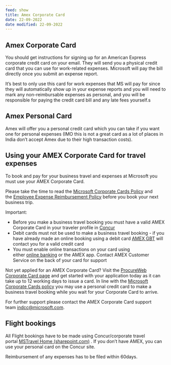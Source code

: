 ```yaml
---
feed: show
title: Amex Corporate Card
date: 22-09-2022
date modified: 22-09-2022
---
```



## Amex Corporate Card

You should get instructions for signing up for an American Express corporate credit card on your email. They will send you a physical credit card that you can use for work-related expenses. Microsoft will pay the bill directly once you submit an expense report.

It’s best to only use this card for work expenses that MS will pay for since they will automatically show up in your expense reports and you will need to mark any non-reimbursable expenses as personal, and you will be responsible for paying the credit card bill and any late fees yourself.s

## Amex Personal Card

Amex will offer you a personal credit card which you can take if you want one for personal expenses (IMO this is not a great card as a lot of places in India don’t accept Amex due to their high transaction costs).


## Using your AMEX Corporate Card for travel expenses

To book and pay for your business travel and expenses at Microsoft you must use your AMEX Corporate Card.  
  
Please take the time to read the [Microsoft Corporate Cards Policy](https://nam06.safelinks.protection.outlook.com/?url=https%3A%2F%2Fclick.email.microsoftemail.com%2F%3Fqs%3Da588f73cfe41b7e0fea852b9324dca8f4f6d4b45180b6b07b4f647e3b2f6ecc8cba33b9cfdad84cd38f3a66cb0fab6492d9a8e3933d17066de6f6b3731b1b3aa&data=05%7C01%7CGyan.Lakhwani%40microsoft.com%7Ccfb5339abe7d4185173c08da1b18d6cc%7C72f988bf86f141af91ab2d7cd011db47%7C0%7C0%7C637852090889506941%7CUnknown%7CTWFpbGZsb3d8eyJWIjoiMC4wLjAwMDAiLCJQIjoiV2luMzIiLCJBTiI6Ik1haWwiLCJXVCI6Mn0%3D%7C3000%7C%7C%7C&sdata=IzkdYmvxhrS0wpcAPkOj2vAz%2B83m%2FuaneBiXsnbXvr0%3D&reserved=0 "Original URL:
https://click.email.microsoftemail.com/?qs=a588f73cfe41b7e0fea852b9324dca8f4f6d4b45180b6b07b4f647e3b2f6ecc8cba33b9cfdad84cd38f3a66cb0fab6492d9a8e3933d17066de6f6b3731b1b3aa
Click to follow link.") and the [Employee Expense Reimbursement Policy](https://nam06.safelinks.protection.outlook.com/?url=https%3A%2F%2Fclick.email.microsoftemail.com%2F%3Fqs%3Da588f73cfe41b7e067324cfdf563a1c0489e4a18e4766a0dcd745ea2f319d3942ed31e402795fee62f1831405d057c4902a532d01f7ac224cc92bf5e0add7578&data=05%7C01%7CGyan.Lakhwani%40microsoft.com%7Ccfb5339abe7d4185173c08da1b18d6cc%7C72f988bf86f141af91ab2d7cd011db47%7C0%7C0%7C637852090889506941%7CUnknown%7CTWFpbGZsb3d8eyJWIjoiMC4wLjAwMDAiLCJQIjoiV2luMzIiLCJBTiI6Ik1haWwiLCJXVCI6Mn0%3D%7C3000%7C%7C%7C&sdata=hLpT%2FdcHdMIHWdaXFBTXS57oup%2Bx7Sx6oLpTkLMLTYY%3D&reserved=0 "https://nam06.safelinks.protection.outlook.com/?url=https%3A%2F%2Fclick.email.microsoftemail.com%2F%3Fqs%3Da588f73cfe41b7e067324cfdf563a1c0489e4a18e4766a0dcd745ea2f319d3942ed31e402795fee62f1831405d057c4902a532d01f7ac224cc92bf5e0add7578&data=05%7C01%7CGyan") before you book your next business trip.

Important:

-   Before you make a business travel booking you must have a valid AMEX Corporate Card in your traveler profile in [Concur](https://nam06.safelinks.protection.outlook.com/?url=https%3A%2F%2Fclick.email.microsoftemail.com%2F%3Fqs%3Da588f73cfe41b7e0955adb667c1dc5ec6808d92a29b545797d98b6effcfeefcc5caea1f3f8d6c262efda1011e4bb7fcc6c3285e64b6b07352e5b34bea43e0f58&data=05%7C01%7CGyan.Lakhwani%40microsoft.com%7Ccfb5339abe7d4185173c08da1b18d6cc%7C72f988bf86f141af91ab2d7cd011db47%7C0%7C0%7C637852090889506941%7CUnknown%7CTWFpbGZsb3d8eyJWIjoiMC4wLjAwMDAiLCJQIjoiV2luMzIiLCJBTiI6Ik1haWwiLCJXVCI6Mn0%3D%7C3000%7C%7C%7C&sdata=I4ZYKc1Uf1lp93kBqSsO7Tjb2sVj5kZlgz2C7o4VxmI%3D&reserved=0 "https://nam06.safelinks.protection.outlook.com/?url=https%3A%2F%2Fclick.email.microsoftemail.com%2F%3Fqs%3Da588f73cfe41b7e0955adb667c1dc5ec6808d92a29b545797d98b6effcfeefcc5caea1f3f8d6c262efda1011e4bb7fcc6c3285e64b6b07352e5b34bea43e0f58&data=05%7C01%7CGyan")
-   Debit cards must not be used to make a business travel booking - if you have already made an online booking using a debit card [AMEX GBT](https://nam06.safelinks.protection.outlook.com/?url=https%3A%2F%2Fclick.email.microsoftemail.com%2F%3Fqs%3Da588f73cfe41b7e002e2f529ed4a6c57844f09eef4c2a10e8fbc117f7a128edc9c9f5996a736423e9421f19c47e58deddd71dbda24462cef80989754eeef547d&data=05%7C01%7CGyan.Lakhwani%40microsoft.com%7Ccfb5339abe7d4185173c08da1b18d6cc%7C72f988bf86f141af91ab2d7cd011db47%7C0%7C0%7C637852090889506941%7CUnknown%7CTWFpbGZsb3d8eyJWIjoiMC4wLjAwMDAiLCJQIjoiV2luMzIiLCJBTiI6Ik1haWwiLCJXVCI6Mn0%3D%7C3000%7C%7C%7C&sdata=FNnpbDN10%2Br7o4OeLxvmgI4%2FQ3ls8CHRc8Zh87LQtpQ%3D&reserved=0 "https://nam06.safelinks.protection.outlook.com/?url=https%3A%2F%2Fclick.email.microsoftemail.com%2F%3Fqs%3Da588f73cfe41b7e002e2f529ed4a6c57844f09eef4c2a10e8fbc117f7a128edc9c9f5996a736423e9421f19c47e58deddd71dbda24462cef80989754eeef547d&data=05%7C01%7CGyan") will contact you for a valid credit card  
-   You must enable online transactions on your card using either [online banking](https://nam06.safelinks.protection.outlook.com/?url=https%3A%2F%2Fclick.email.microsoftemail.com%2F%3Fqs%3Da588f73cfe41b7e0ab3358ef465286d86d0c39fa2109571a5b4ff2c9b227885d6dbaf681b025a89dd893e6c586437841efa214a1eeac9ca43941995de63a512b&data=05%7C01%7CGyan.Lakhwani%40microsoft.com%7Ccfb5339abe7d4185173c08da1b18d6cc%7C72f988bf86f141af91ab2d7cd011db47%7C0%7C0%7C637852090889506941%7CUnknown%7CTWFpbGZsb3d8eyJWIjoiMC4wLjAwMDAiLCJQIjoiV2luMzIiLCJBTiI6Ik1haWwiLCJXVCI6Mn0%3D%7C3000%7C%7C%7C&sdata=CuLL24tB17wKOH199ARTsSq0YxSnHMt0woUhvxTaSdE%3D&reserved=0 "https://nam06.safelinks.protection.outlook.com/?url=https%3A%2F%2Fclick.email.microsoftemail.com%2F%3Fqs%3Da588f73cfe41b7e0ab3358ef465286d86d0c39fa2109571a5b4ff2c9b227885d6dbaf681b025a89dd893e6c586437841efa214a1eeac9ca43941995de63a512b&data=05%7C01%7CGyan") or the AMEX app. Contact AMEX Customer Service on the back of your card for support

Not yet applied for an AMEX Corporate Card? Visit the [ProcureWeb Corporate Card page](https://nam06.safelinks.protection.outlook.com/?url=https%3A%2F%2Fclick.email.microsoftemail.com%2F%3Fqs%3Da588f73cfe41b7e06abf97822fe4decbac1867bea4ff231158d575fbb57c435f830719f1db22f9bb362543b058367e392c63c0e75714efc7350254398bf226d9&data=05%7C01%7CGyan.Lakhwani%40microsoft.com%7Ccfb5339abe7d4185173c08da1b18d6cc%7C72f988bf86f141af91ab2d7cd011db47%7C0%7C0%7C637852090889506941%7CUnknown%7CTWFpbGZsb3d8eyJWIjoiMC4wLjAwMDAiLCJQIjoiV2luMzIiLCJBTiI6Ik1haWwiLCJXVCI6Mn0%3D%7C3000%7C%7C%7C&sdata=TCoHl5eez%2FK0xPJfB9s0i9nnEk4k8S75O7zCDpFB99U%3D&reserved=0 "https://nam06.safelinks.protection.outlook.com/?url=https%3A%2F%2Fclick.email.microsoftemail.com%2F%3Fqs%3Da588f73cfe41b7e06abf97822fe4decbac1867bea4ff231158d575fbb57c435f830719f1db22f9bb362543b058367e392c63c0e75714efc7350254398bf226d9&data=05%7C01%7CGyan") and get started with your application today as it can take up to 12 working days to issue a card. In line with the [Microsoft Corporate Cards policy](https://nam06.safelinks.protection.outlook.com/?url=https%3A%2F%2Fclick.email.microsoftemail.com%2F%3Fqs%3Da588f73cfe41b7e07e5bb826034e41d0316cdb3d9f2e3ce284effbd3d425f1cc61f154324eb4e1b8528e88efc2b7a55e35fb0f76337690c50b71ecaee71fee9a&data=05%7C01%7CGyan.Lakhwani%40microsoft.com%7Ccfb5339abe7d4185173c08da1b18d6cc%7C72f988bf86f141af91ab2d7cd011db47%7C0%7C0%7C637852090889556941%7CUnknown%7CTWFpbGZsb3d8eyJWIjoiMC4wLjAwMDAiLCJQIjoiV2luMzIiLCJBTiI6Ik1haWwiLCJXVCI6Mn0%3D%7C3000%7C%7C%7C&sdata=GUG84h3pTVvLdr29xR4SUlcwLjgS%2B1E%2FSs%2FoVAdmmNM%3D&reserved=0 "https://nam06.safelinks.protection.outlook.com/?url=https%3A%2F%2Fclick.email.microsoftemail.com%2F%3Fqs%3Da588f73cfe41b7e07e5bb826034e41d0316cdb3d9f2e3ce284effbd3d425f1cc61f154324eb4e1b8528e88efc2b7a55e35fb0f76337690c50b71ecaee71fee9a&data=05%7C01%7CGyan") you may use a personal credit card to make a business travel booking while you wait for your Corporate Card to arrive.  
  
For further support please contact the AMEX Corporate Card support team [indcc@microsoft.com](mailto:indcc@microsoft.com?subject= "mailto:indcc@microsoft.com?subject=").

## Flight bookings

All Flight bookings have to be made using Concur/corporate travel portal [MSTravel Home (sharepoint.com)](https://nam06.safelinks.protection.outlook.com/?url=https%3A%2F%2Fmicrosoft.sharepoint.com%2Fteams%2FMyTravel&data=04%7C01%7CGyan.Lakhwani%40microsoft.com%7Cf8e984619d174f72941a08d9fa16db48%7C72f988bf86f141af91ab2d7cd011db47%7C0%7C0%7C637815798431010602%7CUnknown%7CTWFpbGZsb3d8eyJWIjoiMC4wLjAwMDAiLCJQIjoiV2luMzIiLCJBTiI6Ik1haWwiLCJXVCI6Mn0%3D%7C3000&sdata=7ZnU3ncXiAJF82NG747EuuJtsy0OiT7Vjou5qdCoLYc%3D&reserved=0 "https://nam06.safelinks.protection.outlook.com/?url=https%3A%2F%2Fmicrosoft.sharepoint.com%2Fteams%2FMyTravel&data=04%7C01%7CGyan.Lakhwani%40microsoft.com%7Cf8e984619d174f72941a08d9fa16db48%7C72f988bf86f141af91ab2d7cd011db47%7C0%7C0%7C637815798431010602%7") . If you don’t have AMEX, you can use your personal card on the Concur site.

Reimbursement of any expenses has to be filed within 60days.